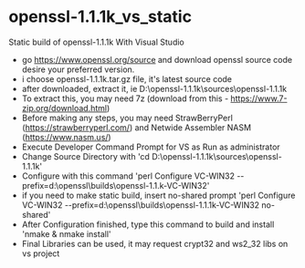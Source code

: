 # openssl-1.1.1k_vs_static
 Static build of openssl-1.1.1k With Visual Studio
- go https://www.openssl.org/source and download openssl source code desire your preferred version.
- i choose openssl-1.1.1k.tar.gz file, it's latest source code
- after downloaded, extract it, ie D:\openssl-1.1.1k\sources\openssl-1.1.1k
- To extract this, you may need 7z (download from this - https://www.7-zip.org/download.html)
- Before making any steps, you may need StrawBerryPerl (https://strawberryperl.com/) and Netwide Assembler NASM (https://www.nasm.us/)
- Execute Developer Command Prompt for VS as Run as administrator
- Change Source Directory with 'cd D:\openssl-1.1.1k\sources\openssl-1.1.1k'
- Configure with this command 'perl Configure VC-WIN32 --prefix=d:\openssl\builds\openssl-1.1.k-VC-WIN32'
- if you need to make static build, insert no-shared prompt 'perl Configure VC-WIN32 --prefix=d:\openssl\builds\openssl-1.1.1k-VC-WIN32 no-shared'
- After Configuration finished, type this command to build and install 'nmake & nmake install'
- Final Libraries can be used, it may request crypt32 and ws2_32 libs on vs project
